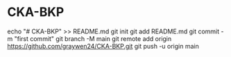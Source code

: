 # CKA-BKP
echo "# CKA-BKP" >> README.md
git init
git add README.md
git commit -m "first commit"
git branch -M main
git remote add origin https://github.com/graywen24/CKA-BKP.git
git push -u origin main
